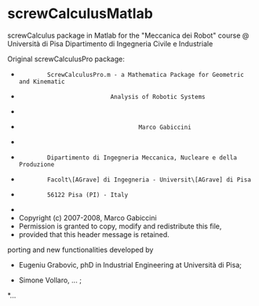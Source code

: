# screwCalculusMatlab
screwCalculus package in Matlab for the "Meccanica dei Robot" course @ Università di Pisa Dipartimento di Ingegneria Civile e Industriale

Original screwCalculusPro package:

*             ScrewCalculusPro.m - a Mathematica Package for Geometric and Kinematic
*                               Analysis of Robotic Systems
*
*                                       Marco Gabiccini
*
*             Dipartimento di Ingegneria Meccanica, Nucleare e della Produzione
*             Facolt\[AGrave] di Ingegneria - Universit\[AGrave] di Pisa
*             56122 Pisa (PI) - Italy
*
*  Copyright (c) 2007-2008, Marco Gabiccini
*  Permission is granted to copy, modify and redistribute this file,
*  provided that this header message is retained. 

porting and new functionalities developed by 

* Eugeniu Grabovic, phD in Industrial Engineering at Università di Pisa;

* Simone Vollaro, ... ;

*...
